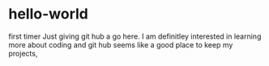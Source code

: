 # hello-world
first timer
Just giving git hub a go here. I am definitley interested in learning more about coding and git hub seems like a good place to keep my projects,
